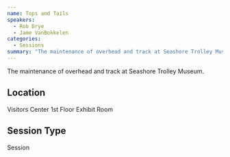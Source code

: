 ```yaml
---
name: Tops and Tails
speakers:
  - Rob Drye
  - Jame VanBokkelen
categories:
  - Sessions
summary: "The maintenance of overhead and track at Seashore Trolley Museum."
---
```


The maintenance of overhead and track at Seashore Trolley Museum.


## Location

Visitors Center 1st Floor Exhibit Room

## Session Type

Session

